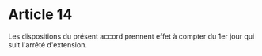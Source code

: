 # Article 14

  
Les dispositions du présent accord prennent effet à compter du 1er jour qui suit l'arrêté d'extension.

